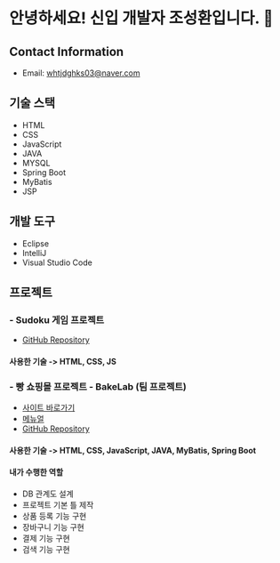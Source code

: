 # 안녕하세요! 신입 개발자 조성환입니다. 👋

## Contact Information
- Email: whtjdghks03@naver.com

## 기술 스택
- HTML
- CSS
- JavaScript
- JAVA
- MYSQL
- Spring Boot
- MyBatis
- JSP

## 개발 도구
- Eclipse
- IntelliJ
- Visual Studio Code

## 프로젝트

### - Sudoku 게임 프로젝트
- [GitHub Repository](https://github.com/BlueDestinyUnit/sudoku)
#### 사용한 기술 -> HTML, CSS, JS

### - 빵 쇼핑몰 프로젝트 - BakeLab (팀 프로젝트)
- [사이트 바로가기](http://ec2-3-39-22-132.ap-northeast-2.compute.amazonaws.com:8080)
- [메뉴얼](./BakeLab.pdf)
- [GitHub Repository](https://github.com/BlueDestinyUnit/BakeLab)

#### 사용한 기술 -> HTML, CSS, JavaScript, JAVA, MyBatis, Spring Boot

#### 내가 수행한 역할
- DB 관계도 설계
- 프로젝트 기본 틀 제작
- 상품 등록 기능 구현
- 장바구니 기능 구현
- 결제 기능 구현
- 검색 기능 구현


<!--
**BlueDestinyUnit/BlueDestinyUnit** is a ✨ _special_ ✨ repository because its `README.md` (this file) appears on your GitHub profile.

Here are some ideas to get you started:

- 🔭 I’m currently working on ...
- 🌱 I’m currently learning ...
- 👯 I’m looking to collaborate on ...
- 🤔 I’m looking for help with ...
- 💬 Ask me about ...
- 📫 How to reach me: ...
- 😄 Pronouns: ...
- ⚡ Fun fact: ...
-->
